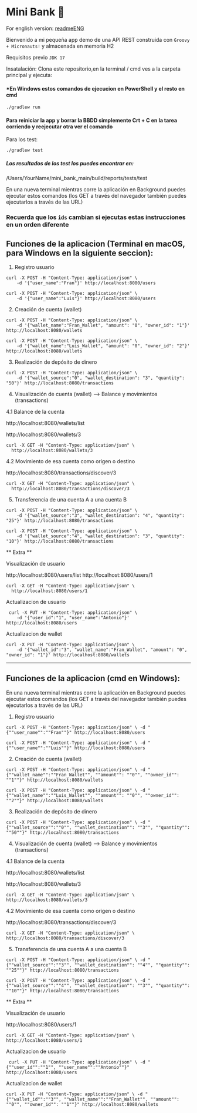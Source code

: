 # Mini Bank 🏦

For english version: [readmeENG](https://github.com/victorma17/mini_bank_v3/blob/main/readmeENG.md)

Bienvenido a mi pequeña app demo de una API REST construida con `Groovy + Micronauts!` y almacenada en memoria H2

Requisitos previo `JDK 17`

Insatalación: Clona este repositorio,en la terminal / cmd ves a la carpeta principal y ejecuta:
#### *En Windows estos comandos de ejecucion en PowerShell y el resto en cmd
```shell
./gradlew run 
```
#### Para reiniciar la app y borrar la BBDD simplemente Crt + C en la tarea corriendo y reejecutar otra ver el comando
Para los test:
```shell
./gradlew test
```
##### Los resultados de los test los puedes encontrar en:
/Users/YourName/mini_bank_main/build/reports/tests/test

En una nueva terminal mientras corre la aplicación en Background puedes ejecutar estos comandos (los GET a través del navegador también puedes ejecutarlos a través de las URL)
### Recuerda que los `ids` cambian si ejecutas estas instrucciones en un orden diferente

## Funciones de la aplicacion (Terminal en macOS, para Windows en la siguiente seccion):

1. Registro usuario

```shell
curl -X POST -H "Content-Type: application/json" \
    -d '{"user_name":"Fran"}' http://localhost:8080/users
```
```shell
curl -X POST -H "Content-Type: application/json" \
    -d '{"user_name":"Luis"}' http://localhost:8080/users
```

2. Creación de cuenta (wallet)
```shell
curl -X POST -H "Content-Type: application/json" \
    -d '{"wallet_name":"Fran_Wallet", "amount": "0", "owner_id": "1"}' http://localhost:8080/wallets
```
```shell 
curl -X POST -H "Content-Type: application/json" \
    -d '{"wallet_name":"Luis_Wallet", "amount": "0", "owner_id": "2"}' http://localhost:8080/wallets
```


3. Realización de depósito de dinero
```shell
curl -X POST -H "Content-Type: application/json" \
    -d '{"wallet_source":"0", "wallet_destination": "3", "quantity": "50"}' http://localhost:8080/transactions
```

4. Visualización de cuenta (wallet) --> Balance y movimientos (transactions)

4.1 Balance de la cuenta

http://localhost:8080/wallets/list

http://localhost:8080/wallets/3
```shell
curl -X GET -H "Content-Type: application/json" \
  http://localhost:8080/wallets/3
```

4.2 Movimiento de esa cuenta como origen o destino

http://localhost:8080/transactions/discover/3
```shell
curl -X GET -H "Content-Type: application/json" \
  http://localhost:8080/transactions/discover/3
```

5. Transferencia de una cuenta A a una cuenta B
```shell
curl -X POST -H "Content-Type: application/json" \
    -d '{"wallet_source":"3", "wallet_destination": "4", "quantity": "25"}' http://localhost:8080/transactions
```
```shell
curl -X POST -H "Content-Type: application/json" \
    -d '{"wallet_source":"4", "wallet_destination": "3", "quantity": "10"}' http://localhost:8080/transactions
```


** Extra **

Visualización de usuario

http://localhost:8080/users/list
http://localhost:8080/users/1
```shell
curl -X GET -H "Content-Type: application/json" \
  http://localhost:8080/users/1
```

Actualizacion de usuario
```shell
 curl -X PUT -H "Content-Type: application/json" \
    -d '{"user_id":"1", "user_name":"Antonio"}' http://localhost:8080/users
```

Actualizacion de wallet
```shell
curl -X PUT -H "Content-Type: application/json" \
    -d '{"wallet_id":"3", "wallet_name":"Fran_Wallet", "amount": "0", "owner_id": "1"}' http://localhost:8080/wallets
```
---

## Funciones de la aplicacion (cmd en Windows):

En una nueva terminal mientras corre la aplicación en Background puedes ejecutar estos comandos (los GET a través del navegador también puedes ejecutarlos a través de las URL)

1. Registro usuario

```shell
curl -X POST -H "Content-Type: application/json" \ -d "{""user_name"":""Fran""}" http://localhost:8080/users
```
```shell
curl -X POST -H "Content-Type: application/json" \ -d "{""user_name"":""Luis""}" http://localhost:8080/users
```

2. Creación de cuenta (wallet)
```shell
curl -X POST -H "Content-Type: application/json" \ -d "{""wallet_name"":""Fran_Wallet"", ""amount"": ""0"", ""owner_id"": ""1""}" http://localhost:8080/wallets
```
```shell 
curl -X POST -H "Content-Type: application/json" \ -d "{""wallet_name"":""Luis_Wallet"", ""amount"": ""0"", ""owner_id"": ""2""}" http://localhost:8080/wallets
```

3. Realización de depósito de dinero
```shell
curl -X POST -H "Content-Type: application/json" \ -d "{""wallet_source"":""0"", ""wallet_destination"": ""3"", ""quantity"": ""50""}" http://localhost:8080/transactions
```

4. Visualización de cuenta (wallet) --> Balance y movimientos (transactions)

4.1 Balance de la cuenta

http://localhost:8080/wallets/list

http://localhost:8080/wallets/3
```shell
curl -X GET -H "Content-Type: application/json" \ http://localhost:8080/wallets/3
```

4.2 Movimiento de esa cuenta como origen o destino

http://localhost:8080/transactions/discover/3
```shell
curl -X GET -H "Content-Type: application/json" \ http://localhost:8080/transactions/discover/3
```

5. Transferencia de una cuenta A a una cuenta B
```shell
curl -X POST -H "Content-Type: application/json" \ -d "{""wallet_source"":""3"", ""wallet_destination"": ""4"", ""quantity"": ""25""}" http://localhost:8080/transactions
```
```shell
curl -X POST -H "Content-Type: application/json" \ -d "{""wallet_source"":""4"", ""wallet_destination"": ""3"", ""quantity"": ""10""}" http://localhost:8080/transactions
```

** Extra **

Visualización de usuario

http://localhost:8080/users/1
```shell
curl -X GET -H "Content-Type: application/json" \ http://localhost:8080/users/1
```

Actualizacion de usuario
```shell
 curl -X PUT -H "Content-Type: application/json" \ -d "{""user_id"":""1"", ""user_name"":""Antonio""}" http://localhost:8080/users
```

Actualizacion de wallet
```shell
curl -X PUT -H "Content-Type: application/json" \ -d "{""wallet_id"":""3"", ""wallet_name"":""Fran_Wallet"", ""amount"": ""0"", ""owner_id"": ""1""}" http://localhost:8080/wallets
```
